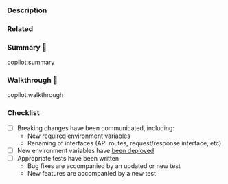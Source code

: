 ### Description
<!-- Build up some context for your teammates on the changes made here and potential tradeoffs made and/or highlight any topics for discussion -->

### Related
<!-- Link related PRs or Issues, Jira tickets -->

<!-- Copilot -->
### Summary 🤖
copilot:summary

### Walkthrough 🤖
copilot:walkthrough
<!-- /Copilot -->

### Checklist

- [ ] Breaking changes have been communicated, including:
    - New required environment variables
    - Renaming of interfaces (API routes, request/response interface, etc)
- [ ] New environment variables have [been deployed](https://www.notion.so/voiceflow/Add-Environment-Variables-be1b0136479f45f1adece7995a7adbfb)
- [ ] Appropriate tests have been written
    - Bug fixes are accompanied by an updated or new test
    - New features are accompanied by a new test
